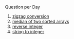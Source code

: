 Question per Day

1.  [zigzag conversion](src/zigzag_conversion)
2.  [median of two sorted arrays](src/median_of_two_sorted_arrays)
3.  [reverse integer](src/reverse_integer)
4.  [string to integer](src/string_to_integer)

